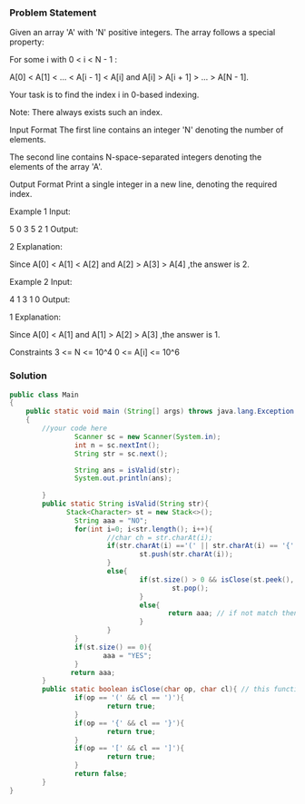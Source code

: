 ### Problem Statement

Given an array 'A' with 'N' positive integers. The array follows a special property:

For some i with 0 < i < N - 1 :

A[0] < A[1] < ... < A[i - 1] < A[i] and A[i] > A[i + 1] > ... > A[N - 1].

Your task is to find the index i in 0-based indexing.

Note: There always exists such an index.

Input Format
The first line contains an integer 'N' denoting the number of elements.

The second line contains N-space-separated integers denoting the elements of the array 'A'.

Output Format
Print a single integer in a new line, denoting the required index.

Example 1
Input:

5
0 3 5 2 1
Output:

2
Explanation:

Since A[0] < A[1] < A[2] and A[2] > A[3] > A[4] ,the answer is 2.

Example 2
Input:

4
1 3 1 0
Output:

1
Explanation:

Since A[0] < A[1] and A[1] > A[2] > A[3] ,the answer is 1.

Constraints
3 <= N <= 10^4
0 <= A[i] <= 10^6


### Solution 

```java
public class Main
{
	public static void main (String[] args) throws java.lang.Exception
	{
		//your code here
                Scanner sc = new Scanner(System.in);
                int n = sc.nextInt();
                String str = sc.next();

                String ans = isValid(str);
                System.out.println(ans);
                
        }
        public static String isValid(String str){
              Stack<Character> st = new Stack<>();
                String aaa = "NO";
                for(int i=0; i<str.length(); i++){
                        //char ch = str.charAt(i);
                        if(str.charAt(i) =='(' || str.charAt(i) == '{' || str.charAt(i) == '['){ // this is push the only open Brackets.
                                st.push(str.charAt(i));
                        }
                        else{
                                if(st.size() > 0 && isClose(st.peek(), str.charAt(i))){ // this check for if Open brackets must be closed by the same type of colse brackets ans stack is not empty then peek of element is delete. 
                                        st.pop();
                                }
                                else{
                                       return aaa; // if not match then return "NO".
                                }
                        }
                }
                if(st.size() == 0){
                       aaa = "YES";
                }
               return aaa;
        }
        public static boolean isClose(char op, char cl){ // this function is check for match or not. 
                if(op == '(' && cl == ')'){
                        return true;
                }
                if(op == '{' && cl == '}'){
                        return true;
                }
                if(op == '[' && cl == ']'){
                        return true;
                }
                return false;
        }
}
```
